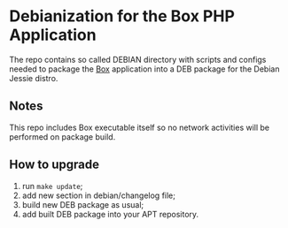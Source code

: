 # Debianization for the Box PHP Application

The repo contains so called DEBIAN directory with
scripts and configs needed to package the
[Box](https://box-project.github.io/box2/) application
into a DEB package for the Debian Jessie distro.

## Notes

This repo includes Box executable itself so no
network activities will be performed on package build.

## How to upgrade

1. run ```make update```;
2. add new section in debian/changelog file;
3. build new DEB package as usual;
4. add built DEB package into your APT repository.
